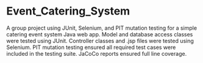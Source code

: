 # Event_Catering_System

A group project using JUnit, Selenium, and PIT mutation testing for a simple catering event system Java web app. Model and database access classes were tested using JUnit. Controller classes and .jsp files were tested using Selenium. PIT mutation testing ensured all required test cases were included in the testing suite. JaCoCo reports ensured full line coverage.
